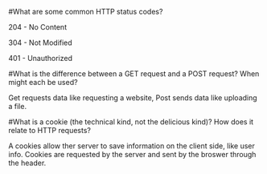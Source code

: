 #What are some common HTTP status codes?

204 - No Content

304 - Not Modified

401 - Unauthorized

#What is the difference between a GET request and a POST request? When might each be used?

Get requests data like requesting a website, Post sends data like uploading a file.

#What is a cookie (the technical kind, not the delicious kind)? How does it relate to HTTP requests?

A cookies allow ther server to save information on the client side, like user info.  Cookies are requested by the server and sent by the broswer through the header.
